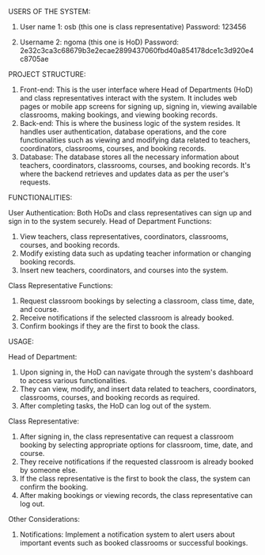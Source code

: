 USERS OF THE SYSTEM:
1.	User name 1: osb (this one is class representative)
Password: 123456

2.	Username 2: ngoma (this one is HoD)
Password: 2e32c3ca3c68679b3e2ecae2899437060fbd40a854178dce1c3d920e4c8705ae




PROJECT STRUCTURE:

1.	Front-end: This is the user interface where Head of Departments (HoD) and class representatives interact with the system. It includes web pages or mobile app screens for signing up, signing in, viewing available classrooms, making bookings, and viewing booking records.
2.	Back-end: This is where the business logic of the system resides. It handles user authentication, database operations, and the core functionalities such as viewing and modifying data related to teachers, coordinators, classrooms, courses, and booking records.
3.	Database: The database stores all the necessary information about teachers, coordinators, classrooms, courses, and booking records. It's where the backend retrieves and updates data as per the user's requests.


FUNCTIONALITIES:

User Authentication:
Both HoDs and class representatives can sign up and sign in to the system securely.
Head of Department Functions:
1.	View teachers, class representatives, coordinators, classrooms, courses, and booking records.
2.	Modify existing data such as updating teacher information or changing booking records.
3.	Insert new teachers, coordinators, and courses into the system.

Class Representative Functions:
1.	Request classroom bookings by selecting a classroom, class time, date, and course.
2.	Receive notifications if the selected classroom is already booked.
3.	Confirm bookings if they are the first to book the class.


USAGE:

Head of Department:
1.	Upon signing in, the HoD can navigate through the system's dashboard to access various functionalities.
2.	They can view, modify, and insert data related to teachers, coordinators, classrooms, courses, and booking records as required.
3.	After completing tasks, the HoD can log out of the system.

Class Representative:
1.	After signing in, the class representative can request a classroom booking by selecting appropriate options for classroom, time, date, and course.
2.	They receive notifications if the requested classroom is already booked by someone else.
3.	If the class representative is the first to book the class, the system  can confirm the booking.
4.	After making bookings or viewing records, the class representative can log out.


Other Considerations:
1.	Notifications: Implement a notification system to alert users about important events such as booked classrooms or successful bookings.


